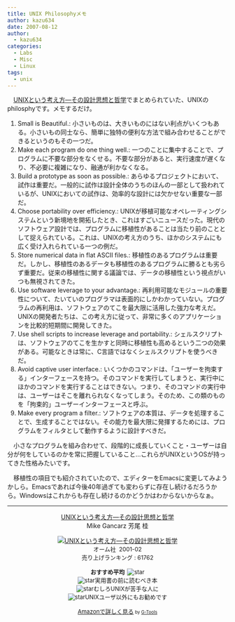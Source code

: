 ```yaml
---
title: UNIX Philosophyメモ
author: kazu634
date: 2007-08-12
author:
  - kazu634
categories:
  - Labs
  - Misc
  - Linux
tags:
  - unix
---
```

<div class="section">
<p>
    　<a href="https://www.amazon.co.jp/exec/obidos/ASIN/4274064069/goodpic-22/" onclick="__gaTracker('send', 'event', 'outbound-article', 'https://www.amazon.co.jp/exec/obidos/ASIN/4274064069/goodpic-22/', 'UNIXという考え方―その設計思想と哲学');" target="_top">UNIXという考え方―その設計思想と哲学</a>でまとめられていた、UNIXのphilosphyです。メモするだけ。
</p>
  
<ol>
<li>
      Small is Beautiful.: 小さいものは、大きいものにはない利点がいくつもある。小さいもの同士なら、簡単に独特の便利な方法で組み合わせることができるというのもその一つだ。
</li>
<li>
      Make each program do one thing well.: 一つのことに集中することで、プログラムに不要な部分をなくせる。不要な部分があると、実行速度が遅くなり、不必要に複雑になり、融通が利かなくなる。
</li>
<li>
      Build a prototype as soon as possible.: あらゆるプロジェクトにおいて、試作は重要だ。一般的に試作は設計全体のうちのほんの一部として扱われているが、UNIXにおいての試作は、効率的な設計には欠かせない重要な一部だ。
</li>
<li>
      Choose portability over efficiency.: UNIXが移植可能なオペレーティングシステムという新境地を開拓したとき、これはすごいニュースだった。現代のソフトウェア設計では、プログラムに移植性があることは当たり前のこととして捉えられている。これは、UNIXの考え方のうち、ほかのシステムにも広く受け入れられている一つの例だ。
</li>
<li>
      Store numerical data in flat ASCII files.: 移植性のあるプログラムは重要だ。しかし、移植性のあるデータも移植性のあるプログラムに勝るとも劣らず重要だ。従来の移植性に関する議論では、データの移植性という視点がいつも無視されてきた。
</li>
<li>
      Use software leverage to your advantage.: 再利用可能なモジュールの重要性について、たいていのプログラマは表面的にしかわかっていない。プログラムの再利用は、ソフトウェアのてこを最大限に活用した強力な考えだ。UNIXの開発者たちは、この考え方に従って、非常に多くのアプリケーションを比較的短期間に開発してきた。
</li>
<li>
      Use shell scripts to increase leverage and portability.: シェルスクリプトは、ソフトウェアのてこを生かすと同時に移植性も高めるという二つの効果がある。可能なときは常に、C言語ではなくシェルスクリプトを使うべきだ。
</li>
<li>
      Avoid captive user interface.: いくつかのコマンドは、「ユーザーを拘束する」インターフェースを持つ。そのコマンドを実行してしまうと、実行中にほかのコマンドを実行することはできない。つまり、そのコマンドの実行中は、ユーザーはそこを離れられなくなってしまう。そのため、この類のものを「拘束的」ユーザーインターフェースと呼ぶ。
</li>
<li>
      Make every program a filter.: ソフトウェアの本質は、データを処理することで、生成することではない。その能力を最大限に発揮するためには、プログラムをフィルタとして動作するように設計すべきだ。
</li>
</ol>
  
<p>
    　小さなプログラムを組み合わせて、段階的に成長していくこと・ユーザーは自分が何をしているのかを常に把握していること…これらがUNIXというOSが持ってきた性格みたいです。
</p>
  
<p>
    　移植性の項目でも紹介されていたので、エディターをEmacsに変更してみようかしら。Emacsであれば今後40年過ぎても変わらずに存在し続けるだろうから。Windowsはこれからも存在し続けるのかどうかはわからないからなぁ。
</p>
  
<hr />
  
<center>
<a href="https://www.amazon.co.jp/exec/obidos/ASIN/4274064069/goodpic-22/" onclick="__gaTracker('send', 'event', 'outbound-article', 'https://www.amazon.co.jp/exec/obidos/ASIN/4274064069/goodpic-22/', 'UNIXという考え方―その設計思想と哲学');" target="_top">UNIXという考え方―その設計思想と哲学</a><br />Mike Gancarz 芳尾 桂 </p> 
    
<p>
<a href="https://www.amazon.co.jp/exec/obidos/ASIN/4274064069/goodpic-22/" onclick="__gaTracker('send', 'event', 'outbound-article', 'https://www.amazon.co.jp/exec/obidos/ASIN/4274064069/goodpic-22/', '');" target="_top"><img alt="UNIXという考え方―その設計思想と哲学" src="http://g-ec2.images-amazon.com/images/I/21F3ZWPN59L.jpg" border="0" /></a><br /><font size="-1">オーム社&#160; 2001-02<br />売り上げランキング : 61762</p> 
      
<p>
<strong>おすすめ平均&#160; </strong><img alt="star" src="http://g-images.amazon.com/images/G/01/detail/stars-4-0.gif" border="0" /><br /><img alt="star" src="http://g-images.amazon.com/images/G/01/detail/stars-4-0.gif" border="0" />実用書の前に読むべき本<br /><img alt="star" src="http://g-images.amazon.com/images/G/01/detail/stars-4-0.gif" border="0" />むしろUNIXが苦手な人に<br /><img alt="star" src="http://g-images.amazon.com/images/G/01/detail/stars-4-0.gif" border="0" />UNIXユーザ以外にもお勧めです
</p>
      
<p>
<a href="https://www.amazon.co.jp/exec/obidos/ASIN/4274064069/goodpic-22/" onclick="__gaTracker('send', 'event', 'outbound-article', 'https://www.amazon.co.jp/exec/obidos/ASIN/4274064069/goodpic-22/', 'Amazonで詳しく見る');" target="_top">Amazonで詳しく見る</a></font><font size="-2"> by <a href="http://www.goodpic.com/mt/aws/index.html" onclick="__gaTracker('send', 'event', 'outbound-article', 'http://www.goodpic.com/mt/aws/index.html', 'G-Tools');">G-Tools</a></font></center> </div>
